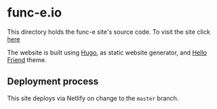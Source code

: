 # func-e.io

This directory holds the func-e site's source code. To visit the site click [here](https://func-e.io/)

The website is built using [Hugo](https://gohugo.io/), as static website generator, and [Hello Friend](https://github.com/panr/hugo-theme-hello-friend) theme.

## Deployment process
This site deploys via Netlify on change to the `master` branch.
